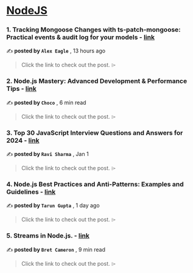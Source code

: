 
<h1><a href=https://medium.com/tag/nodejs/recommended target="_blank" rel="noopener noreferrer">NodeJS</a></h1>
<h3>1. Tracking Mongoose Changes with ts-patch-mongoose: Practical events & audit log for your models - <a href=https://medium.com/@ilovepixelart/tracking-mongoose-changes-with-ts-patch-mongoose-practical-events-audit-log-for-your-models-bdc3ca523851?source=tag_recommended_feed---------0-84----------nodejs----------29520e90_f267_4913_afec_fe311d31644b------- target="_blank" rel="noopener noreferrer">link</a></h3>

✍️ **posted by `Alex Eagle`** <date> , 13 hours ago</date>

<blockquote>Click the link to check out the post. ⌲</blockquote>

<h3>2. Node.js Mastery: Advanced Development & Performance Tips - <a href=https://medium.com/@Choco23/node-js-mastery-advanced-development-performance-tips-da07355c1e8a?source=tag_recommended_feed---------1-107----------nodejs----------29520e90_f267_4913_afec_fe311d31644b------- target="_blank" rel="noopener noreferrer">link</a></h3>

✍️ **posted by `Choco`** <date> , 6 min read</date>

<blockquote>Click the link to check out the post. ⌲</blockquote>

<h3>3. Top 30 JavaScript Interview Questions and Answers for 2024 - <a href=https://medium.com/@javascriptcentric/top-30-javascript-interview-questions-and-answers-for-2024-7f1e2d1d0638?source=tag_recommended_feed---------2-85----------nodejs----------29520e90_f267_4913_afec_fe311d31644b------- target="_blank" rel="noopener noreferrer">link</a></h3>

✍️ **posted by `Ravi Sharma`** <date> , Jan 1</date>

<blockquote>Click the link to check out the post. ⌲</blockquote>

<h3>4. Node.js Best Practices and Anti-Patterns: Examples and Guidelines - <a href=https://medium.com/@gtarun/node-js-best-practices-and-anti-patterns-examples-and-guidelines-97c9f00927e5?source=tag_recommended_feed---------3-84----------nodejs----------29520e90_f267_4913_afec_fe311d31644b------- target="_blank" rel="noopener noreferrer">link</a></h3>

✍️ **posted by `Tarun Gupta`** <date> , 1 day ago</date>

<blockquote>Click the link to check out the post. ⌲</blockquote>

<h3>5. Streams in Node.js. - <a href=https://medium.com/gitconnected/an-introduction-to-streams-in-node-js-e021650f0440?source=tag_recommended_feed---------4-107----------nodejs----------29520e90_f267_4913_afec_fe311d31644b------- target="_blank" rel="noopener noreferrer">link</a></h3>

✍️ **posted by `Bret Cameron`** <date> , 9 min read</date>

<blockquote>Click the link to check out the post. ⌲</blockquote>

